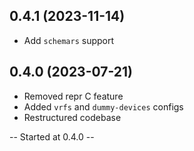 
## 0.4.1 (2023-11-14)
- Add `schemars` support

## 0.4.0 (2023-07-21)
- Removed repr C feature
- Added `vrfs` and `dummy-devices` configs
- Restructured codebase

-- Started at 0.4.0 --